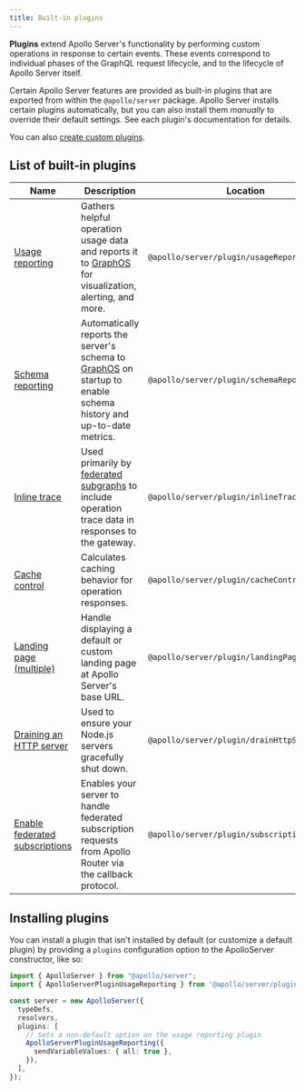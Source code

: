 ```yaml
---
title: Built-in plugins
---
```


**Plugins** extend Apollo Server's functionality by performing custom operations in response to certain events. These events correspond to individual phases of the GraphQL request lifecycle, and to the lifecycle of Apollo Server itself.

Certain Apollo Server features are provided as built-in plugins that are exported from within the `@apollo/server` package. Apollo Server installs certain plugins automatically, but you can also install them _manually_ to override their default settings. See each plugin's documentation for details.

You can also [create custom plugins](./integrations/plugins/).

## List of built-in plugins

| Name | Description | Location |
|------|---------|-------------|
| [Usage reporting](./api/plugin/usage-reporting/) | Gathers helpful operation usage data and reports it to [GraphOS](/graphos/) for visualization, alerting, and more. |`@apollo/server/plugin/usageReporting` |
| [Schema reporting](./api/plugin/schema-reporting/) | Automatically reports the server's schema to [GraphOS](/graphos/) on startup to enable schema history and up-to-date metrics. | `@apollo/server/plugin/schemaReporting` |
| [Inline trace](./api/plugin/inline-trace/) | Used primarily by [federated subgraphs](https://www.apollographql.com/docs/federation/) to include operation trace data in responses to the gateway. | `@apollo/server/plugin/inlineTrace` |
| [Cache control](./api/plugin/cache-control/) | Calculates caching behavior for operation responses. | `@apollo/server/plugin/cacheControl` |
| [Landing page (multiple)](./api/plugin/landing-pages) | Handle displaying a default or custom landing page at Apollo Server's base URL. | `@apollo/server/plugin/landingPage/default` |
| [Draining an HTTP server](./api/plugin/drain-http-server) | Used to ensure your Node.js servers gracefully shut down. | `@apollo/server/plugin/drainHttpServer`|
| [Enable federated subscriptions](./api/plugin/subscription-callback) | Enables your server to handle federated subscription requests from Apollo Router via the callback protocol. | `@apollo/server/plugin/subscriptionCallback`|

## Installing plugins

You can install a plugin that isn't installed by default (or customize a default plugin) by providing a `plugins` configuration option to the ApolloServer constructor, like so:

<MultiCodeBlock>

```ts
import { ApolloServer } from "@apollo/server";
import { ApolloServerPluginUsageReporting } from '@apollo/server/plugin/usageReporting';

const server = new ApolloServer({
  typeDefs,
  resolvers,
  plugins: [
    // Sets a non-default option on the usage reporting plugin
    ApolloServerPluginUsageReporting({
      sendVariableValues: { all: true },
    }),
  ],
});
```

</MultiCodeBlock>
